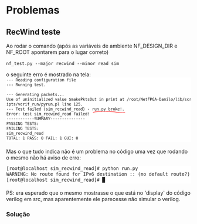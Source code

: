 # Problemas

## RecWind teste
Ao rodar o comando (após as variáveis de ambiente NF_DESIGN_DIR e NF_ROOT apontarem para o lugar correto)
```
nf_test.py --major recwind --minor read sim
```
o seguinte erro é mostrado na tela:
![Run.py broke](https://github.com/dcardos/NetFPGA-Danilo/blob/master/Pictures/RecWindTesteErro.PNG)

Mas o que tudo indica não é um problema no código uma vez que rodando o mesmo não há aviso de erro:

![Python sem erro](https://github.com/dcardos/NetFPGA-Danilo/blob/master/Pictures/RecWindTestePythonSemErro.PNG)

PS: era esperado que o mesmo mostrasse o que está no 'display' do código verilog em src, mas aparentemente ele parecesse não simular o verilog.

### Solução
